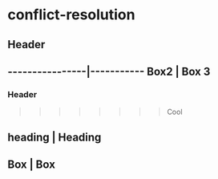 # conflict-resolution

## Header

----------------|-----------
Box2 | Box 3
---------------------

### Header

>>>>>>>> Cool

heading | Heading
----------------
Box | Box
----------